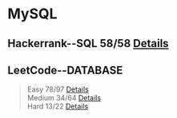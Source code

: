 
# MySQL
## Hackerrank--SQL 58/58 [Details](https://github.com/chongchong6/SQL/tree/master/HackerRank_SQL)
## LeetCode--DATABASE 
> Easy 78/97 [Details](https://github.com/chongchong6/SQL/tree/master/LeetCode/Easy)<br>
> Medium 34/64 [Details](https://github.com/chongchong6/SQL/tree/master/LeetCode/Medium)<br>
> Hard 13/22 [Details](https://github.com/chongchong6/SQL/tree/master/LeetCode/Hard)
